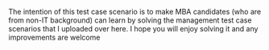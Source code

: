 The intention of this test case scenario is to make MBA candidates (who are from non-IT background) can learn by solving the management test case scenarios that I uploaded over here. I hope you will enjoy solving it and any improvements are welcome
